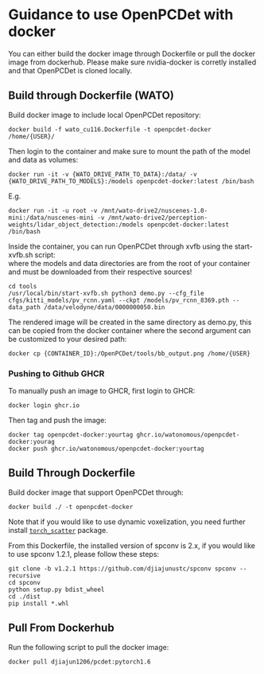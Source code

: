 # Guidance to use OpenPCDet with docker

You can either build the docker image through Dockerfile or pull the docker image from dockerhub. Please make sure nvidia-docker is corretly installed and that OpenPCDet is cloned 
locally.

## Build through Dockerfile (WATO)
Build docker image to include local OpenPCDet repository:
```shell script
docker build -f wato_cu116.Dockerfile -t openpcdet-docker /home/{USER}/
```

Then login to the container and make sure to mount the path of the model and data as volumes:
```shell script
docker run -it -v {WATO_DRIVE_PATH_TO_DATA}:/data/ -v {WATO_DRIVE_PATH_TO_MODELS}:/models openpcdet-docker:latest /bin/bash
```
E.g.
```shell script
docker run -it -u root -v /mnt/wato-drive2/nuscenes-1.0-mini:/data/nuscenes-mini -v /mnt/wato-drive2/perception-weights/lidar_object_detection:/models openpcdet-docker:latest /bin/bash
```

Inside the container, you can run OpenPCDet through xvfb using the start-xvfb.sh script:  
where the models and data directories are from the root of your container and must be downloaded from their respective sources!
```shell script
cd tools
/usr/local/bin/start-xvfb.sh python3 demo.py --cfg_file cfgs/kitti_models/pv_rcnn.yaml --ckpt /models/pv_rcnn_8369.pth --data_path /data/velodyne/data/0000000050.bin
```

The rendered image will be created in the same directory as demo.py, this can be copied from the docker container where the second argument can be customized to your desired path:  
```shell script
docker cp {CONTAINER_ID}:/OpenPCDet/tools/bb_output.png /home/{USER}
```


### Pushing to Github GHCR
To manually push an image to GHCR, first login to GHCR:
```
docker login ghcr.io
```
Then tag and push the image:
```
docker tag openpcdet-docker:yourtag ghcr.io/watonomous/openpcdet-docker:yourag
docker push ghcr.io/watonomous/openpcdet-docker:yourtag
```

## Build Through Dockerfile
Build docker image that support OpenPCDet through:
```shell script
docker build ./ -t openpcdet-docker
```
Note that if you would like to use dynamic voxelization, you need further install [`torch_scatter`](https://github.com/rusty1s/pytorch_scatter) package. 

From this Dockerfile, the installed version of spconv is 2.x, if you would like to use spconv 1.2.1, please follow these steps:
```shell script
git clone -b v1.2.1 https://github.com/djiajunustc/spconv spconv --recursive
cd spconv
python setup.py bdist_wheel
cd ./dist
pip install *.whl
```

## Pull From Dockerhub
Run the following script to pull the docker image:
```shell script
docker pull djiajun1206/pcdet:pytorch1.6
```
